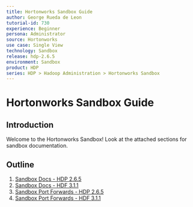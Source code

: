 ```yaml
---
title: Hortonworks Sandbox Guide
author: George Rueda de Leon
tutorial-id: 730
experience: Beginner
persona: Administrator
source: Hortonworks
use case: Single View
technology: Sandbox
release: hdp-2.6.5
environment: Sandbox
product: HDP
series: HDP > Hadoop Administration > Hortonworks Sandbox
---
```



# Hortonworks Sandbox Guide

## Introduction

Welcome to the Hortonworks Sandbox!  Look at the attached sections for sandbox documentation.

## Outline

1.  [Sandbox Docs - HDP 2.6.5](https://hortonworks.com/tutorial/hortonworks-sandbox-guide/section/1/)
2.  [Sandbox Docs - HDF 3.1.1](https://hortonworks.com/tutorial/hortonworks-sandbox-guide/section/2/)
3.  [Sandbox Port Forwards - HDP 2.6.5](https://hortonworks.com/tutorial/hortonworks-sandbox-guide/section/3/)
4.  [Sandbox Port Forwards - HDF 3.1.1](https://hortonworks.com/tutorial/hortonworks-sandbox-guide/section/4/)
